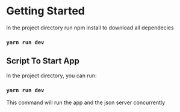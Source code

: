 # Getting Started 

In the project directory run npm install to download all dependecies

### `yarn run dev`


##  Script To Start App

In the project directory, you can run:

### `yarn run dev`

This command will run the app and the json server concurrently


